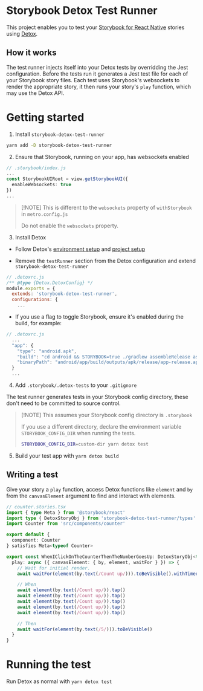 # Storybook Detox Test Runner

This project enables you to test your [Storybook for React Native](https://github.com/storybookjs/react-native) stories using [Detox](https://wix.github.io/Detox/).

## How it works

The test runner injects itself into your Detox tests by overridding the Jest configuration.
Before the tests run it generates a Jest test file for each of your Storybook story files.
Each test uses Storybook's websockets to render the appropriate story, it then runs your story's `play` function, which may use the Detox API.

# Getting started

1. Install `storybook-detox-test-runner`

```sh
yarn add -D storybook-detox-test-runner
```

2. Ensure that Storybook, running on your app, has websockets enabled

```typescript
// .storybook/index.js
...
const StorybookUIRoot = view.getStorybookUI({
  enableWebsockets: true
})
...
```

> [!NOTE] This is different to the `websockets` property of `withStorybook` in `metro.config.js`
>
> Do not enable the `websockets` property.

3. Install Detox

- Follow Detox's [environment setup](https://wix.github.io/Detox/docs/introduction/environment-setup) and [project setup](https://wix.github.io/Detox/docs/introduction/project-setup)

- Remove the `testRunner` section from the Detox configuration and extend `storybook-detox-test-runner`

```javascript
// .detoxrc.js
/** @type {Detox.DetoxConfig} */
module.exports = {
  extends: 'storybook-detox-test-runner',
  configurations: {
    ...
```

- If you use a flag to toggle Storybook, ensure it's enabled during the build, for example:

```javascript
// .detoxrc.js
  ...
  "app": {
    "type": "android.apk",
    "build": "cd android && STORYBOOK=true ./gradlew assembleRelease assembleAndroidTest -DtestBuildType=release",
    "binaryPath": "android/app/build/outputs/apk/release/app-release.apk"
  }
  ...
```

4. Add `.storybook/.detox-tests` to your `.gitignore`

The test runner generates tests in your Storybook config directory, these don't need to be committed to source control.

> [!NOTE] This assumes your Storybook config directory is `.storybook`
>
> If you use a different directory, declare the environment variable `STORYBOOK_CONFIG_DIR` when running the tests.
>
> ```sh
> STORYBOOK_CONFIG_DIR=custom-dir yarn detox test
> ```

5. Build your test app with `yarn detox build`

## Writing a test

Give your story a `play` function, access Detox functions like `element` and `by` from the `canvasElement` argument to find and interact with elements.

```typescript
// counter.stories.tsx
import { type Meta } from '@storybook/react'
import type { DetoxStoryObj } from 'storybook-detox-test-runner/types'
import Counter from 'src/components/counter'

export default {
  component: Counter
} satisfies Meta<typeof Counter>

export const WhenIClickOnTheCounterThenTheNumberGoesUp: DetoxStoryObj<typeof Counter> = {
  play: async ({ canvasElement: { by, element, waitFor } }) => {
    // Wait for initial render.
    await waitFor(element(by.text(/Count up/))).toBeVisible().withTimeout(1000)

    // When
    await element(by.text(/Count up/)).tap()
    await element(by.text(/Count up/)).tap()
    await element(by.text(/Count up/)).tap()
    await element(by.text(/Count up/)).tap()
    await element(by.text(/Count up/)).tap()

    // Then
    await waitFor(element(by.text(/5/))).toBeVisible()
  }
}
```

# Running the test

Run Detox as normal with `yarn detox test`
